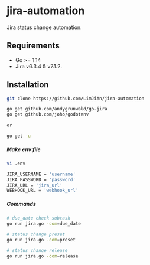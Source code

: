# jira-automation

Jira status change automation.
## Requirements

* Go >= 1.14
* Jira v6.3.4 & v7.1.2.

## Installation


```bash
git clone https://github.com/LimJiAn/jira-automation

go get github.com/andygrunwald/go-jira
go get github.com/joho/godotenv

or

go get -u
```

##### Make env file

```bash
vi .env

JIRA_USERNAME = 'username'
JIRA_PASSWORD = 'password'
JIRA_URL = 'jira_url'
WEBHOOK_URL = 'webhook_url'

```

##### Commands

```bash
# due_date check subtask
go run jira.go -com=due_date

# status change preset
go run jira.go -com=preset

# status change release
go run jira.go -com=release
```


